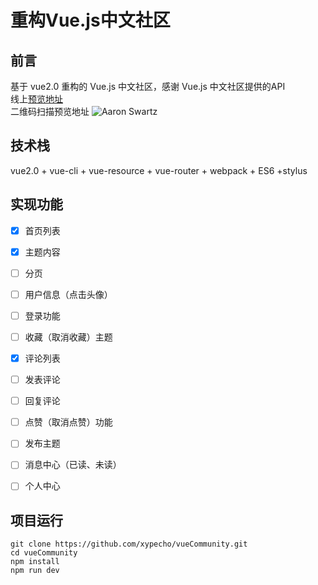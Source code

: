 # 重构Vue.js中文社区

## 前言
基于 vue2.0 重构的 Vue.js 中文社区，感谢 Vue.js 中文社区提供的API  
线上[预览地址](https://xypecho.github.io/vueCommunity)  
二维码扫描预览地址
![Aaron Swartz](https://raw.githubusercontent.com/xypecho/xypecho.github.io/master/vueCommunity/1517232107.png)  
## 技术栈
vue2.0 + vue-cli + vue-resource + vue-router + webpack + ES6 +stylus  
## 实现功能  
* [x] 首页列表
* [x] 主题内容
* [ ] 分页
* [ ] 用户信息（点击头像）
* [ ] 登录功能
* [ ] 收藏（取消收藏）主题
* [x] 评论列表
* [ ] 发表评论
* [ ] 回复评论
* [ ] 点赞（取消点赞）功能
* [ ] 发布主题
* [ ] 消息中心（已读、未读）
* [ ] 个人中心


## 项目运行
```
git clone https://github.com/xypecho/vueCommunity.git
cd vueCommunity
npm install
npm run dev
```

